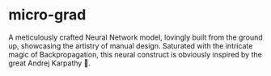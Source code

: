 # micro-grad

A meticulously crafted Neural Network model, lovingly built from the ground up, showcasing the artistry of manual design. Saturated with the intricate magic of Backpropagation, this neural construct is obviously inspired by the great Andrej Karpathy 🙌.